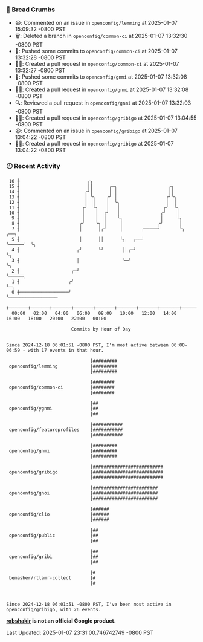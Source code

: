 ### 🍞 Bread Crumbs

 * 😃: Commented on an issue in `openconfig/lemming` at 2025-01-07 15:09:32 -0800 PST
 * 🗑: Deleted a branch in `openconfig/common-ci` at 2025-01-07 13:32:30 -0800 PST
 * 🚢: Pushed some commits to `openconfig/common-ci` at 2025-01-07 13:32:28 -0800 PST
 * ✍🏼: Created a pull request in `openconfig/common-ci` at 2025-01-07 13:32:27 -0800 PST
 * 🚢: Pushed some commits to `openconfig/gnmi` at 2025-01-07 13:32:08 -0800 PST
 * ✍🏼: Created a pull request in `openconfig/gnmi` at 2025-01-07 13:32:08 -0800 PST
 * 🔍: Reviewed a pull request in  `openconfig/gnmi` at 2025-01-07 13:32:03 -0800 PST
 * ✍🏼: Created a pull request in `openconfig/gribigo` at 2025-01-07 13:04:55 -0800 PST
 * 😃: Commented on an issue in `openconfig/gribigo` at 2025-01-07 13:04:22 -0800 PST
 * ✍🏼: Created a pull request in `openconfig/gribigo` at 2025-01-07 13:04:22 -0800 PST

### 🕘 Recent Activity
```
 16 ┼                         ╭╮
 15 ┤                         ││      ╭─╮                   ╭╮
 14 ┤                        ╭╯│      │ │                   ││
 13 ┤                        │ ╰╮    ╭╯ │                  ╭╯╰╮
 12 ┤                        │  │    │  ╰╮                 │  │
 11 ┤                       ╭╯  ╰╮   │   │                ╭╯  ╰╮
 10 ┤                       │    │  ╭╯   │               ╭╯    │
  9 ┤                       │    │  │    ╰╮              │     ╰╮
  8 ┤                      ╭╯    ╰╮ │     │             ╭╯      │
  7 ┤                      │      │╭╯     │       ╭─────╯       ╰╮     ╭──╮
  5 ┤                      │      ││      ╰╮   ╭──╯              ╰─────╯  ╰╮
  4 ┤                     ╭╯      ╰╯       │ ╭─╯                           ╰╮
  3 ┤                     │                ╰─╯                              ╰╮
  2 ┤                   ╭─╯                                                  ╰─────╮
  1 ┤                  ╭╯                                                          ╰─╮
  0 ┼──────────────────╯                                                             ╰──────────────────
    +───────+───────+───────+───────+───────+───────+───────+───────+───────+───────+───────+───────+────
  00:00   02:00   04:00   06:00   08:00   10:00   12:00   14:00   16:00   18:00   20:00   22:00   00:00   

						Commits by Hour of Day


Since 2024-12-18 06:01:51 -0800 PST, I'm most active between 06:00-06:59 - with 17 events in that hour.

```



```
                               |#########
 openconfig/lemming            |#########
                               |#########

                               |########
 openconfig/common-ci          |########
                               |########

                               |##
 openconfig/ygnmi              |##
                               |##

                               |###########
 openconfig/featureprofiles    |###########
                               |###########

                               |#########
 openconfig/gnmi               |#########
                               |#########

                               |##########################
 openconfig/gribigo            |##########################
                               |##########################

                               |########################
 openconfig/gnoi               |########################
                               |########################

                               |######
 openconfig/clio               |######
                               |######

                               |##
 openconfig/public             |##
                               |##

                               |##
 openconfig/gribi              |##
                               |##

                               |#
 bemasher/rtlamr-collect       |#
                               |#



Since 2024-12-18 06:01:51 -0800 PST, I've been most active in openconfig/gribigo, with 26 events.

```
**[robshakir](mailto:robjs@google.com) is not an official Google product.**  


Last Updated: 2025-01-07 23:31:00.746742749 -0800 PST
